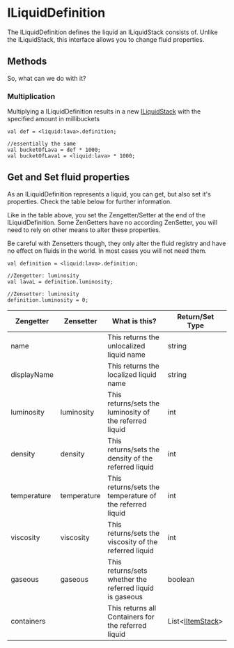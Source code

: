 # ILiquidDefinition
The ILiquidDefinition defines the liquid an ILiquidStack consists of.
Unlike the ILiquidStack, this interface allows you to change fluid properties.

## Methods
So, what can we do with it?

### Multiplication
Multiplying a ILiquidDefinition results in a new [ILiquidStack](ILiquidStack) with the specified amount in millibuckets

```
val def = <liquid:lava>.definition;

//essentially the same
val bucketOfLava = def * 1000;
val bucketOfLava1 = <liquid:lava> * 1000;
```

## Get and Set fluid properties

As an ILiquidDefinition represents a liquid, you can get, but also set it's properties.
Check the table below for further information.

Like in the table above, you set the Zengetter/Setter at the end of the ILiquidDefinition.
Some ZenGetters have no according ZenSetter, you will need to rely on other means to alter these properties.

Be careful with Zensetters though, they only alter the fluid registry and have no effect on fluids in the world.
In most cases you will not need them.

```
val definition = <liquid:lava>.definition;

//Zengetter: luminosity
val lavaL = definition.luminosity;

//Zensetter: luminosity
definition.luminosity = 0;
```

| Zengetter   | Zensetter   | What is this?                                            | Return/Set Type                               |
|-------------|-------------|----------------------------------------------------------|-----------------------------------------------|
| name        |             | This returns the unlocalized liquid name                 | string                                        |
| displayName |             | This returns the localized liquid name                   | string                                        |
| luminosity  | luminosity  | This returns/sets the luminosity of the referred liquid  | int                                           |
| density     | density     | This returns/sets the density of the referred liquid     | int                                           |
| temperature | temperature | This returns/sets the temperature of the referred liquid | int                                           |
| viscosity   | viscosity   | This returns/sets the viscosity of the referred liquid   | int                                           |
| gaseous     | gaseous     | This returns/sets whether the referred liquid is gaseous | boolean                                       |
| containers  |             | This returns all Containers for the referred liquid      | List<[IItemStack](/Vanilla/Items/IItemStack)> |